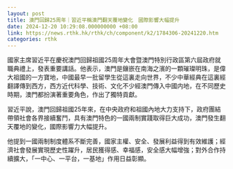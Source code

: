 ```yaml
---
layout: post
title: 澳門回歸25周年｜習近平稱澳門翻天覆地變化　國際影響大幅提升
date: 2024-12-20 10:29:08.000000000 +08:00
link: https://news.rthk.hk/rthk/ch/component/k2/1784306-20241220.htm
categories: rthk
---
```


國家主席習近平在慶祝澳門回歸祖國25周年大會暨澳門特別行政區第六屆政府就職典禮上，發表重要講話。他表示，澳門是鑲嵌在南海之濱的一顆璀璨明珠，是偉大祖國的一方寶地，中國最早一批留學生從這裏走向世界，不少中華經典在這裏經翻譯傳到西方，西方近代科學、技術、文化不少經澳門傳入中國内地，在不同歷史時期，澳門都扮演著重要角色，作出了獨特貢獻。

習近平說，澳門回歸祖國25年來，在中央政府和祖國內地大力支持下，政府團結帶領社會各界接續奮鬥，具有澳門特色的一國兩制實踐取得巨大成功，澳門發生翻天覆地的變化，國際影響力大幅提升。

他提到一國兩制制度體系不斷完善，國家主權、安全、發展利益得到有效維護；經濟社會發展實現歷史性躍升，居民獲得感、幸福感，安全感大幅增強；對外合作持續擴大，「一中心、一平台，一基地」作用日益彰顯。
